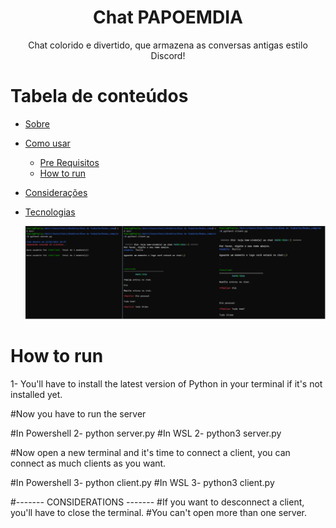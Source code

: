 <h1 align="center">Chat PAPOEMDIA</h1>

<p align="center">Chat colorido e divertido, que armazena as conversas antigas estilo Discord!</p>

# Tabela de conteúdos

<!--ts-->

- [Sobre](#Sobre)
- [Como usar](#como-usar)
  - [Pre Requisitos](#pre-requisitos)
  - [How to run](#how-to-run)
- [Considerações](#consideracoes)
- [Tecnologias](#tecnologias)
  <!--te-->

  <img alt="CodigoRodando" title="#img" src="./assets/img.png"/>

<h1>How to run</h1>

1- You'll have to install the latest version of Python in your terminal if it's not installed yet.

#Now you have to run the server

#In Powershell
2- python server.py
#In WSL
2- python3 server.py

#Now open a new terminal and it's time to connect a client, you can connect as much clients as you want.

#In Powershell
3- python client.py
#In WSL
3- python3 client.py

#------- CONSIDERATIONS -------
#If you want to desconnect a client, you'll have to close the terminal.
#You can't open more than one server.
